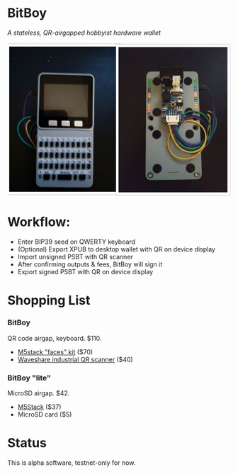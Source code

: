 # BitBoy

_A stateless, QR-airgapped hobbyist hardware wallet_

![image](./images/bitboy.jpg)

# Workflow:

- Enter BIP39 seed on QWERTY keyboard
- (Optional) Export XPUB to desktop wallet with QR on device display
- Import unsigned PSBT with QR scanner
- After confirming outputs & fees, BitBoy will sign it
- Export signed PSBT with QR on device display

# Shopping List

### BitBoy

QR code airgap, keyboard. $110.

- [M5stack "faces" kit](https://www.amazon.com/MakerFocus-Computer-Keyboard-Calculator-MicroPYTHON/dp/B078NHQWHP) ($70)
- [Waveshare industrial QR scanner](https://www.waveshare.com/barcode-scanner-module.htm) ($40)

### BitBoy "lite"

MicroSD airgap. $42.

- [M5Stack](https://www.amazon.com/M5Stack-Development-Extensible-Control-Prototype/dp/B07PWJMNRN) ($37)
- MicroSD card ($5)

# Status

This is alpha software, testnet-only for now.
